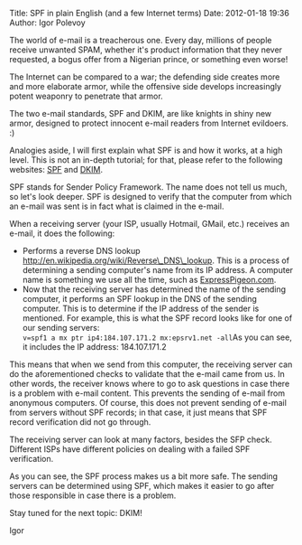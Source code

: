 Title: SPF in plain English (and a few Internet terms)
Date: 2012-01-18 19:36
Author: Igor Polevoy




The world of e-mail is a treacherous one. Every day, millions of people
receive unwanted SPAM, whether it's product information that they never
requested, a bogus offer from a Nigerian prince, or something even
worse!

The Internet can be compared to a war; the defending side creates more
and more elaborate armor, while the offensive side develops increasingly
potent weaponry to penetrate that armor.

The two e-mail standards, SPF and DKIM, are like knights in shiny new
armor, designed to protect innocent e-mail readers from Internet
evildoers. :)

Analogies aside, I will first explain what SPF is and how it works, at a
high level. This is not an in-depth tutorial; for that, please refer to
the following websites: [SPF](http://www.openspf.org/) and [DKIM](http://www.dkim.org/).

SPF stands for Sender Policy Framework. The name does not tell us much,
so let's look deeper. SPF is designed to verify that the computer from
which an e-mail was sent is in fact what is claimed in the e-mail.

When a receiving server (your ISP, usually Hotmail, GMail, etc.)
receives an e-mail, it does the following:

-   Performs a reverse DNS lookup
    http://en.wikipedia.org/wiki/Reverse\_DNS\_lookup. This is a process
    of determining a sending computer's name from its IP address. A
    computer name is something we use all the time, such as
    [ExpressPigeon.com](http://expresspigeon.com).
-   Now that the receiving server has determined the name of the sending
    computer, it performs an SPF lookup in the DNS of the sending
    computer. This is to determine if the IP address of the sender is
    mentioned. For example, this is what the SPF record looks like for
    one of our sending servers:  
    `v=spf1 a mx ptr ip4:184.107.171.2 mx:epsrv1.net -all`As you can
    see, it includes the IP address: 184.107.171.2

This means that when we send from this computer, the receiving server
can do the aforementioned checks to validate that the e-mail came from
us. In other words, the receiver knows where to go to ask questions in
case there is a problem with e-mail content. This prevents the sending
of e-mail from anonymous computers. Of course, this does not prevent
sending of e-mail from servers without SPF records; in that case, it
just means that SPF record verification did not go through.

The receiving server can look at many factors, besides the SFP check.
Different ISPs have different policies on dealing with a failed SPF
verification.

As you can see, the SPF process makes us a bit more safe. The sending
servers can be determined using SPF, which makes it easier to go after
those responsible in case there is a problem.

Stay tuned for the next topic: DKIM!

Igor

